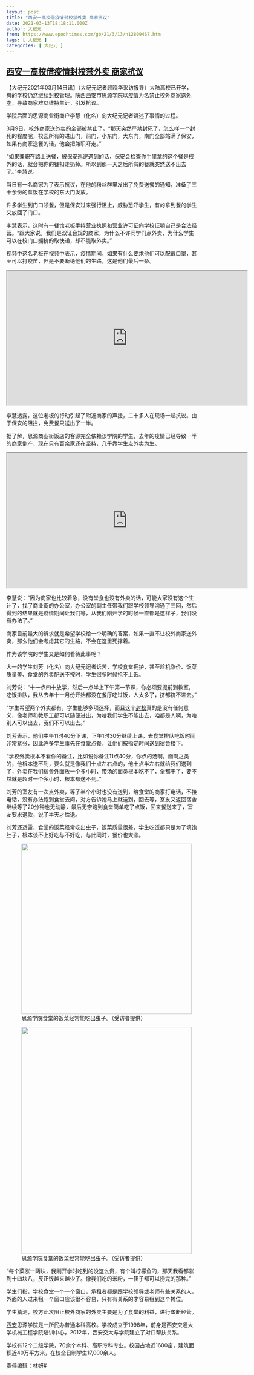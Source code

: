 ```yaml
---
layout: post
title: "西安一高校借疫情封校禁外卖 商家抗议"
date: 2021-03-13T18:18:11.000Z
author: 大纪元
from: https://www.epochtimes.com/gb/21/3/13/n12809467.htm
tags: [ 大纪元 ]
categories: [ 大纪元 ]
---
```

<!--1615659491000-->
[西安一高校借疫情封校禁外卖 商家抗议](https://www.epochtimes.com/gb/21/3/13/n12809467.htm)
------

<div>
<p>【大纪元2021年03月14日讯】（大纪元记者顾晓华采访报导）大陆高校已开学，有的学校仍然继续<a href="https://www.epochtimes.com/gb/tag/%E5%B0%81%E6%A0%A1.html">封校</a>管理。陕西<a href="https://www.epochtimes.com/gb/tag/%E8%A5%BF%E5%AE%89.html">西安</a>市思源学院以<a href="https://www.epochtimes.com/gb/tag/%E7%96%AB%E6%83%85.html">疫情</a>为名禁止校外商家送<a href="https://www.epochtimes.com/gb/tag/%E5%A4%96%E5%8D%96.html">外卖</a>，导致商家难以维持生计，引发抗议。</p><p>学院后面的思源商业街商户李慧（化名）向大纪元记者讲述了事情的过程。</p><p>3月9日，校外商家送<a href="https://www.epochtimes.com/gb/tag/%E5%A4%96%E5%8D%96.html">外卖</a>的全部被禁止了。“那天突然严禁封死了，怎么样一个封死的程度呢，校园所有的进出门，前门，小东门，大东门，南门全部站满了保安，如果有商家送餐的话，他会把兼职吓走。”</p><p>“如果兼职在路上送餐，被保安巡逻遇到的话，保安会检查你手里拿的这个餐是校外的话，就会把你的餐扣走扔掉。所以到那一天之后所有的餐就突然送不出去了。”李慧说。</p><p>当日有一名商家为了表示抗议，在他的粉丝群里发出了免费送餐的通知，准备了三十余份的盒饭在学校的东大门发放。</p><p>许多学生到门口领餐，但是保安过来强行阻止，威胁恐吓学生，有的拿到餐的学生又放回了门口。</p><p>李慧表示，这时有一餐馆老板手持营业执照和营业许可证向学校证明自己是合法经营。“跟大家说，我们是双证合规的商家，为什么不许同学们点外卖，为什么学生可以在校门口拥挤的取快递，却不能取外卖。”</p><p>视频中这名老板在视频中表示，<a href="https://www.epochtimes.com/gb/tag/%E7%96%AB%E6%83%85.html">疫情</a>期间，如果有什么要求他们可以配戴口罩，甚至可以打疫苗，但是不要断绝他们的生路，这是他们最后一条。</p><div class="video_fit_container">        <iframe width="635" height="356" class="video_frame" src="https://www.youtube.com/embed/bGHIQ8JoQHM?wmode=transparent&#038;wmode=opaque" allowfullscreen></iframe></div><p>李慧透露，这位老板的行动引起了附近商家的声援，二十多人在现场一起抗议。由于保安的阻拦，免费餐只送出了一半。</p><p>据了解，思源商业街饭店的客源完全依赖该学院的学生，去年的疫情已经导致一半的商家倒产，现在只有百余家还在坚持，几乎靠学生点外卖为生。</p><div class="video_fit_container">        <iframe width="635" height="356" class="video_frame" src="https://www.youtube.com/embed/cGXqCN--I8Q?wmode=transparent&#038;wmode=opaque" allowfullscreen></iframe></div><p>李慧说：“因为商家也比较着急，没有堂食也没有外卖的话，可能大家没有这个生计了，找了商业街的办公室，办公室的副主任带我们跟学校领导沟通了三回，然后得到的结果就是疫情期间让我们等，从我们刚开学的时候一直都是这样子，我们没有办法了。”</p><p>商家目前最大的诉求就是希望学校给一个明确的答案，如果一直不让校外商家送外卖，那么他们会考虑其它的生路，不会在这里死撑着。</p><p>作为该学院的学生又是如何看待此事呢？</p><p>大一的学生刘芳（化名）向大纪元记者诉苦，学校食堂拥护，甚至趁机涨价、饭菜质量差、食堂的外卖配送不按时，学生很多时候抢不上饭。</p><p>刘芳说：“十一点四十放学，然后一点半上下午第一节课，你必须要提前到教室，吃饭排队，我从去年十一月份开始都没在餐厅吃过饭，人太多了，挤都挤不进去。”</p><p>“学生希望两个外卖都有，学生能够多项选择，而且这个<a href="https://www.epochtimes.com/gb/tag/%E5%B0%81%E6%A0%A1.html">封校</a>真的是没有任何意义，像老师和教职工都可以随便进出，为啥我们学生不能出去，咱都是人啊，为啥别人可以出去，我们不可以出去。”</p><p>刘芳表示，他们中午11时40分下课，下午1时30分继续上课，去食堂排队吃饭时间非常紧张，因此许多学生事先在食堂点餐，让他们按指定时间送到宿舍楼下。</p><p>“学校外卖根本不看你的备注，比如说你备注11点40分，你点的汤啊，面啊之类的，他根本送不到，要么就是像我们十点左右点的，他十点半左右就给我们送到了，外卖在我们宿舍外面放一个多小时，带汤的面类根本吃不了，全都干了，要不然就是超时一个多小时，根本都送不到。”</p><p>刘芳的室友有一次点外卖，等了半个小时也没有送到，给食堂的商家打电话，不接电话，没有办法跑到食堂去问，对方告诉她马上就送到，回去等，室友又返回宿舍继续等了20分钟也无动静，最后无奈跑到食堂简单吃了点饭，回来餐送来了，室友要求退款，说了半天才给退。</p><p>刘芳还透露，食堂的饭菜经常吃出虫子，饭菜质量很差，学生吃饭都只是为了填饱肚子，根本谈不上好吃与不好吃，与此同时，餐价也大涨。</p><figure id="attachment_12809477" style="width: 450px" class="wp-caption aligncenter"><a href="https://i.epochtimes.com/assets/uploads/2021/03/IMG_5630.jpg"><img class="size-medium wp-image-12809477" src="https://i.epochtimes.com/assets/uploads/2021/03/IMG_5630-450x450.jpg" alt="" width="450" height="450" /></a><figcaption class="wp-caption-text">思源学院食堂的饭菜经常能吃出虫子。（受访者提供）</figcaption></figure><figure id="attachment_12809478" style="width: 450px" class="wp-caption aligncenter"><a href="https://i.epochtimes.com/assets/uploads/2021/03/IMG_5631.jpg"><img class="size-medium wp-image-12809478" src="https://i.epochtimes.com/assets/uploads/2021/03/IMG_5631-450x600.jpg" alt="" width="450" height="600" /></a><figcaption class="wp-caption-text">思源学院食堂的饭菜经常能吃出虫子。（受访者提供）</figcaption></figure><p>“每个菜涨一两块，我刚开学时吃到的没这么贵，有个叫柠檬鱼的，那天我看都涨到十四块八，反正饭越来越少了。像我们吃的米粉，一筷子都可以捞完的那种。”</p><p>学生们指，学校食堂一个一个窗口，承租者都是跟学校领导或老师有些关系的人，外面的人过来租一个窗口应该很不容易，只有有关系的才容易租到这个摊位。</p><p>学生猜测，校方此次阻止校外商家的外卖主要是为了食堂的利益，进行垄断经营。</p><p><a href="https://www.epochtimes.com/gb/tag/%E8%A5%BF%E5%AE%89.html">西安</a>思源学院是一所民办普通本科高校。学校成立于1998年，前身是西安交通大学机械工程学院培训中心，2012年，西安交大与学院建立了对口帮扶关系。</p><p>学校有12个二级学院，70余个本科、高职专科专业。校园占地近1600亩，建筑面积近40万平方米，在校全日制学生17,000余人。</p><p>责任编辑：林妍#</p>
</div>
